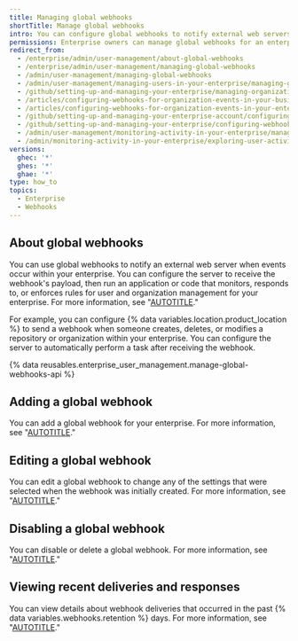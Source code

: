 ```yaml
---
title: Managing global webhooks
shortTitle: Manage global webhooks
intro: You can configure global webhooks to notify external web servers when events occur within your enterprise.
permissions: Enterprise owners can manage global webhooks for an enterprise account.
redirect_from:
  - /enterprise/admin/user-management/about-global-webhooks
  - /enterprise/admin/user-management/managing-global-webhooks
  - /admin/user-management/managing-global-webhooks
  - /admin/user-management/managing-users-in-your-enterprise/managing-global-webhooks
  - /github/setting-up-and-managing-your-enterprise/managing-organizations-in-your-enterprise-account/configuring-webhooks-for-organization-events-in-your-enterprise-account
  - /articles/configuring-webhooks-for-organization-events-in-your-business-account
  - /articles/configuring-webhooks-for-organization-events-in-your-enterprise-account
  - /github/setting-up-and-managing-your-enterprise-account/configuring-webhooks-for-organization-events-in-your-enterprise-account
  - /github/setting-up-and-managing-your-enterprise/configuring-webhooks-for-organization-events-in-your-enterprise-account
  - /admin/user-management/monitoring-activity-in-your-enterprise/managing-global-webhooks
  - /admin/monitoring-activity-in-your-enterprise/exploring-user-activity/managing-global-webhooks
versions:
  ghec: '*'
  ghes: '*'
  ghae: '*'
type: how_to
topics:
  - Enterprise
  - Webhooks
---
```


## About global webhooks

You can use global webhooks to notify an external web server when events occur within your enterprise. You can configure the server to receive the webhook's payload, then run an application or code that monitors, responds to, or enforces rules for user and organization management for your enterprise. For more information, see "[AUTOTITLE](/webhooks-and-events/webhooks)."

For example, you can configure {% data variables.location.product_location %} to send a webhook when someone creates, deletes, or modifies a repository or organization within your enterprise. You can configure the server to automatically perform a task after receiving the webhook.

{% data reusables.enterprise_user_management.manage-global-webhooks-api %}

## Adding a global webhook

You can add a global webhook for your enterprise. For more information, see "[AUTOTITLE](/webhooks/using-webhooks/creating-webhooks#creating-a-global-webhook-for-a-github-enterprise)."

## Editing a global webhook

You can edit a global webhook to change any of the settings that were selected when the webhook was initially created. For more information, see "[AUTOTITLE](/webhooks/using-webhooks/editing-webhooks#editing-a-global-webhook-for-a-github-enterprise)."

## Disabling a global webhook

You can disable or delete a global webhook. For more information, see "[AUTOTITLE](/webhooks/using-webhooks/disabling-webhooks#disabling-a-global-webhook-for-a-github-enterprise)."

## Viewing recent deliveries and responses

You can view details about webhook deliveries that occurred in the past {% data variables.webhooks.retention %} days. For more information, see "[AUTOTITLE](/webhooks/testing-and-troubleshooting-webhooks/viewing-webhook-deliveries)."
